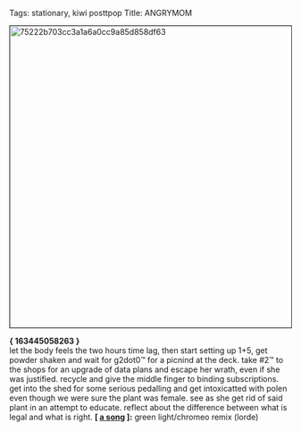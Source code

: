 Tags: stationary, kiwi posttpop
Title: ANGRYMOM
  
<img src="https://objects.hbvu.su/blotpix/2017/07/25.jpeg" width=540 height=540 alt="75222b703cc3a1a6a0cc9a85d858df63" border=1></p>
**{ 163445058263 }**  
let the body feels the two hours time lag, then start setting up 1+5, get powder shaken and wait for g2dot0™ for a picnind at the deck. take #2™ to the shops for an upgrade of data plans and escape her wrath, even if she was justified. recycle and give the middle finger to binding subscriptions. get into the shed for some serious pedalling and get intoxicatted with polen even though we were sure the plant was female. see as she get rid of said plant in an attempt to educate. reflect about the difference between what is legal and what is right.
**[ [a song](https://open.spotify.com/track/2sbtixigDCbjXBTMRSEECS) ]:** green light/chromeo remix (lorde)